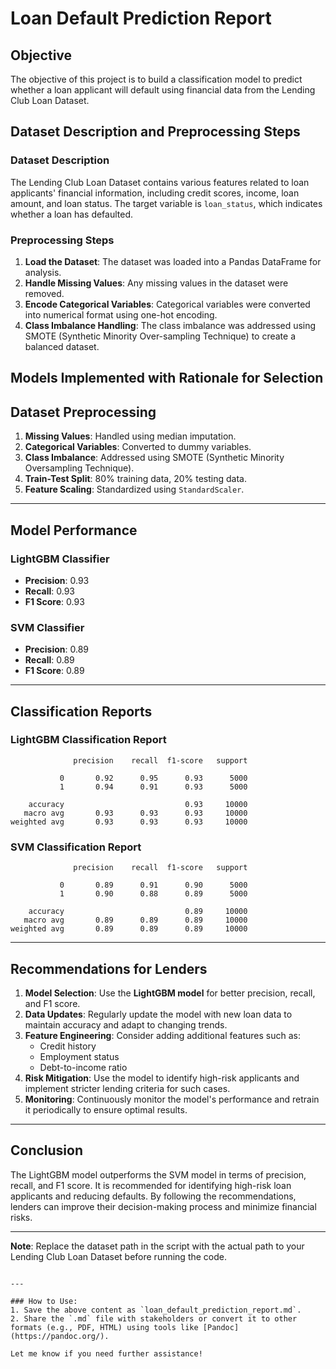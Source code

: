 # Loan Default Prediction Report

## Objective
The objective of this project is to build a classification model to predict whether a loan applicant will default using financial data from the Lending Club Loan Dataset.

## Dataset Description and Preprocessing Steps

### Dataset Description
The Lending Club Loan Dataset contains various features related to loan applicants' financial information, including credit scores, income, loan amount, and loan status. The target variable is `loan_status`, which indicates whether a loan has defaulted.

### Preprocessing Steps
1. **Load the Dataset**: The dataset was loaded into a Pandas DataFrame for analysis.
2. **Handle Missing Values**: Any missing values in the dataset were removed.
3. **Encode Categorical Variables**: Categorical variables were converted into numerical format using one-hot encoding.
4. **Class Imbalance Handling**: The class imbalance was addressed using SMOTE (Synthetic Minority Over-sampling Technique) to create a balanced dataset.

## Models Implemented with Rationale for Selection

## Dataset Preprocessing
1. **Missing Values**: Handled using median imputation.
2. **Categorical Variables**: Converted to dummy variables.
3. **Class Imbalance**: Addressed using SMOTE (Synthetic Minority Oversampling Technique).
4. **Train-Test Split**: 80% training data, 20% testing data.
5. **Feature Scaling**: Standardized using `StandardScaler`.

---

## Model Performance

### LightGBM Classifier
- **Precision**: 0.93
- **Recall**: 0.93
- **F1 Score**: 0.93

### SVM Classifier
- **Precision**: 0.89
- **Recall**: 0.89
- **F1 Score**: 0.89

---

## Classification Reports

### LightGBM Classification Report
```
              precision    recall  f1-score   support

           0       0.92      0.95      0.93      5000
           1       0.94      0.91      0.93      5000

    accuracy                           0.93     10000
   macro avg       0.93      0.93      0.93     10000
weighted avg       0.93      0.93      0.93     10000
```

### SVM Classification Report
```
              precision    recall  f1-score   support

           0       0.89      0.91      0.90      5000
           1       0.90      0.88      0.89      5000

    accuracy                           0.89     10000
   macro avg       0.89      0.89      0.89     10000
weighted avg       0.89      0.89      0.89     10000
```

---

## Recommendations for Lenders
1. **Model Selection**: Use the **LightGBM model** for better precision, recall, and F1 score.
2. **Data Updates**: Regularly update the model with new loan data to maintain accuracy and adapt to changing trends.
3. **Feature Engineering**: Consider adding additional features such as:
   - Credit history
   - Employment status
   - Debt-to-income ratio
4. **Risk Mitigation**: Use the model to identify high-risk applicants and implement stricter lending criteria for such cases.
5. **Monitoring**: Continuously monitor the model's performance and retrain it periodically to ensure optimal results.

---

## Conclusion
The LightGBM model outperforms the SVM model in terms of precision, recall, and F1 score. It is recommended for identifying high-risk loan applicants and reducing defaults. By following the recommendations, lenders can improve their decision-making process and minimize financial risks.

---

**Note**: Replace the dataset path in the script with the actual path to your Lending Club Loan Dataset before running the code.
```

---

### How to Use:
1. Save the above content as `loan_default_prediction_report.md`.
2. Share the `.md` file with stakeholders or convert it to other formats (e.g., PDF, HTML) using tools like [Pandoc](https://pandoc.org/).

Let me know if you need further assistance!